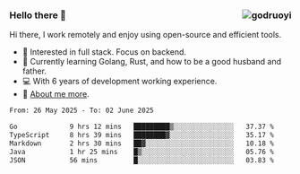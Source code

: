 ### Hello there 👋 <img align="right" src="https://github-readme-stats.vercel.app/api?username=godruoyi&show_icons=true" alt="godruoyi" />

Hi there, I work remotely and enjoy using open-source and efficient tools.

- 🔭 Interested in full stack. Focus on backend.
- 🌱 Currently learning Golang, Rust, and how to be a good husband and father.
- 💻 With 6 years of development working experience.
- 👒 [About me more](https://godruoyi.com/posts/about-godruoyi).



<!--START_SECTION:waka-->

```txt
From: 26 May 2025 - To: 02 June 2025

Go             9 hrs 12 mins   █████████▒░░░░░░░░░░░░░░░   37.37 %
TypeScript     8 hrs 39 mins   ████████▓░░░░░░░░░░░░░░░░   35.17 %
Markdown       2 hrs 30 mins   ██▓░░░░░░░░░░░░░░░░░░░░░░   10.18 %
Java           1 hr 25 mins    █▒░░░░░░░░░░░░░░░░░░░░░░░   05.76 %
JSON           56 mins         █░░░░░░░░░░░░░░░░░░░░░░░░   03.83 %
```

<!--END_SECTION:waka-->
